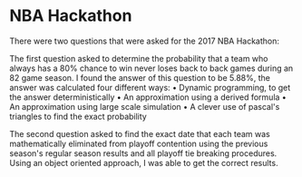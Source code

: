 # NBA Hackathon

There were two questions that were asked for the 2017 NBA Hackathon:

The first question asked to determine the probability that a team who always has a 80% chance to win never loses back to back games during an 82 game season. I found the answer of this question to be 5.88%, the answer was calculated four different ways:
• Dynamic programming, to get the answer deterministically
• An approximation using a derived formula
• An approximation using large scale simulation
• A clever use of pascal's triangles to find the exact probability

The second question asked to find the exact date that each team was mathematically eliminated from playoff contention using the previous season's regular season results and all playoff tie breaking procedures. Using an object oriented approach, I was able to get the correct results.
